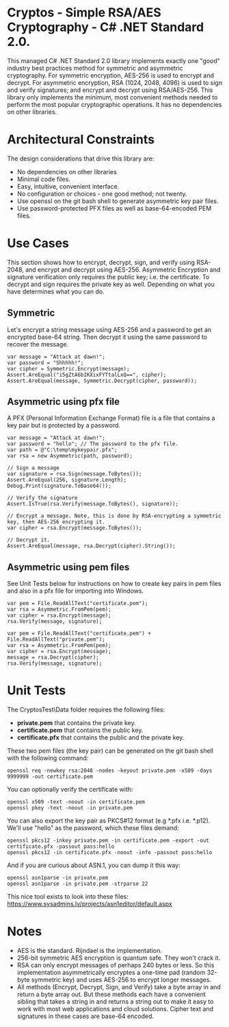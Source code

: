 # Cryptos - Simple RSA/AES Cryptography - C# .NET Standard 2.0.
This managed C# .NET Standard 2.0 library implements exactly one "good" industry best practices method for symmetric and asymmetric cryptography.
For symmetric encryption, AES-256 is used to encrypt and decrypt.
For asymmetric encryption, RSA (1024, 2048, 4096) is used to sign and verify signatures; 
and encrypt and decrypt using RSA/AES-256.
This library only implements the minimum, most convenient methods
needed to perform the most popular cryptographic operations. It has no dependencies on other libraries.

# Architectural Constraints
The design considerations that drive this library are:
* No dependencies on other libraries
* Minimal code files.
* Easy, intuitive, convenient interface.
* No configuration or choices - one good method; not twenty.
* Use openssl on the git bash shell to generate asymmetric key pair files.
* Use password-protected PFX files as well as base-64-encoded PEM files.

# Use Cases
This section shows how to encrypt, decrypt, sign, and verify 
using RSA-2048, and encrypt and decrypt using AES-256. 
Asymmetric Encryption and signature verification only requires 
the public key; i.e. the certificate. To decrypt and sign requires
the private key as well. Depending on what you have determines what 
you can do.

## Symmetric
Let's encrypt a string message using AES-256 and a password to get an encrypted
base-64 string. Then decrypt it using the same password to recover 
the message.
```
var message = "Attack at dawn!";
var password = "Shhhhh!";
var cipher = Symmetric.Encrypt(message);
Assert.AreEqual("i5gZtA6bIKXixFYTtalLxQ==", cipher);
Assert.AreEqual(message, Symmetric.Decrypt(cipher, password));
```

## Asymmetric using pfx file
A PFX (Personal Information Exchange Format) file is a file that contains a key pair but is protected
by a password.

```
var message = "Attack at dawn!";
var password = "hello"; // The password to the pfx file.
var path = @"C:\temp\mykeypair.pfx";
var rsa = new Asymmetric(path, password);

// Sign a message
var signature = rsa.Sign(message.ToBytes());
Assert.AreEqual(256, signature.Length);
Debug.Print(signature.ToBase64());

// Verify the signature
Assert.IsTrue(rsa.Verify(message.ToBytes(), signature));

// Encrypt a message. Note, this is done by RSA-encrypting a symmetric key, then AES-256 encrypting it.
var cipher = rsa.Encrypt(message.ToBytes());

// Decrypt it.
Assert.AreEqual(message, rsa.Decrypt(cipher).String());
```

## Asymmetric using pem files
See Unit Tests below for instructions on how to create key pairs in
pem files and also in a pfx file for importing into Windows. 
```
var pem = File.ReadAllText("certificate.pem");
var rsa = Asymmetric.FromPem(pem);
var cipher = rsa.Encrypt(message);
rsa.Verify(message, signature);
```

```
var pem = File.ReadAllText("certificate.pem") + File.ReadAllText("private.pem");
var rsa = Asymmetric.FromPem(pem);
var cipher = rsa.Encrypt(message);
message = rsa.Decrypt(cipher);
rsa.Verify(message, signature);

```

# Unit Tests
The CryptosTest\Data folder requires the following files:
* **private.pem** that contains the private key.
* **certificate.pem** that contains the public key.
* **certificate.pfx** that contains the public and the private key.

These two pem files (the key pair) can be generated on the git bash shell with the following command:
```
openssl req -newkey rsa:2048 -nodes -keyout private.pem -x509 -days 9999999 -out certificate.pem
```

You can optionally verify the certificate with:
```
openssl x509 -text -noout -in certificate.pem
openssl pkey -text -noout -in private.pem
```

You can also export the key pair as PKCS#12 format (e.g *.pfx i.e. *.p12). We'll use "hello" as the password, which these files demand:
```
openssl pkcs12 -inkey private.pem -in certificate.pem -export -out certificate.pfx -passout pass:hello
openssl pkcs12 -in certificate.pfx -noout -info -passout pass:hello
```
And if you are curious about ASN.1, you can dump it this way:
```
openssl asn1parse -in private.pem
openssl asn1parse -in private.pem -strparse 22
```

This nice tool exists to look into these files: https://www.sysadmins.lv/projects/asn1editor/default.aspx

# Notes
* AES is the standard. Rijndael is the implementation. 
* 256-bit symmetric AES encryption is quantum safe. They won't crack it.
* RSA can only encrypt messages of perhaps 240 bytes or less. So this implementation asymmetrically encryptes a
one-time pad (random 32-byte symmetric key) and uses AES-256 to encrypt longer messages.
* All methods (Encrypt, Decrypt, Sign, and Verify) take a byte array in and return a byte array out. 
But these methods each have a convenient sibling that takes a string in and returns a string out to make 
it easy to work with most web applications and cloud solutions. 
Cipher text and signatures in these cases are base-64 encoded.
